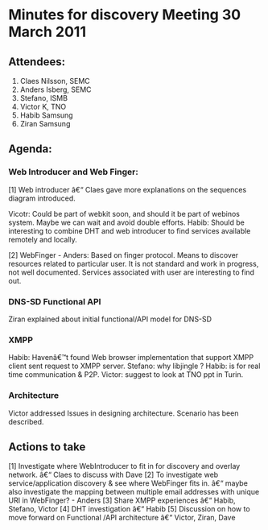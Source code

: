 Minutes for discovery Meeting 30 March 2011
===========================================

Attendees:
----------

1. Claes Nilsson, SEMC
2. Anders Isberg, SEMC
3. Stefano, ISMB
4. Victor K, TNO
5. Habib Samsung
6. Ziran Samsung

Agenda:
-------

### Web Introducer and Web Finger:

[1] Web introducer â€“ Claes gave more explanations on the sequences diagram introduced.

Vicotr: Could be part of webkit soon, and should it be part of webinos system. Maybe we can wait and avoid double efforts.
Habib: Should be interesting to combine DHT and web introducer to find services available remotely and locally.

[2] WebFinger - Anders: Based on finger protocol. Means to discover resources related to particular user. It is not standard and work in progress, not well documented. Services associated with user are interesting to find out.

### DNS-SD Functional API

Ziran explained about initial functional/API model for DNS-SD

### XMPP

Habib: Havenâ€™t found Web browser implementation that support XMPP client sent request to XMPP server.
Stefano: why libjingle ?
Habib: is for real time communication & P2P.
Victor: suggest to look at TNO ppt in Turin.

### Architecture

Victor addressed Issues in designing architecture. Scenario has been described.

Actions to take
---------------

[1] Investigate where WebIntroducer to fit in for discovery and overlay network. â€“ Claes to discuss with Dave
[2] To investigate web service/application discovery & see where WebFinger fits in. â€“ maybe also investigate the mapping between multiple email addresses with unique URI in WebFinger? - Anders
[3] Share XMPP experiences â€“ Habib, Stefano, Victor
[4] DHT investigation â€“ Habib
 [5] Discussion on how to move forward on Functional /API architecture â€“ Victor, Ziran, Dave

